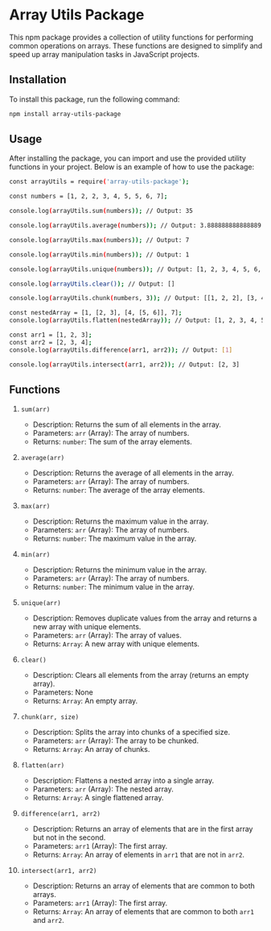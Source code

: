 # Array Utils Package

This npm package provides a collection of utility functions for performing common operations on arrays. These functions are designed to simplify and speed up array manipulation tasks in JavaScript projects.

## Installation

To install this package, run the following command:

```bash
npm install array-utils-package
```

## Usage

After installing the package, you can import and use the provided utility functions in your project. Below is an example of how to use the package:

```bash
const arrayUtils = require('array-utils-package');

const numbers = [1, 2, 2, 3, 4, 5, 5, 6, 7];

console.log(arrayUtils.sum(numbers)); // Output: 35

console.log(arrayUtils.average(numbers)); // Output: 3.888888888888889

console.log(arrayUtils.max(numbers)); // Output: 7

console.log(arrayUtils.min(numbers)); // Output: 1

console.log(arrayUtils.unique(numbers)); // Output: [1, 2, 3, 4, 5, 6, 7]

console.log(arrayUtils.clear()); // Output: []

console.log(arrayUtils.chunk(numbers, 3)); // Output: [[1, 2, 2], [3, 4, 5], [5, 6, 7]]

const nestedArray = [1, [2, 3], [4, [5, 6]], 7];
console.log(arrayUtils.flatten(nestedArray)); // Output: [1, 2, 3, 4, 5, 6, 7]

const arr1 = [1, 2, 3];
const arr2 = [2, 3, 4];
console.log(arrayUtils.difference(arr1, arr2)); // Output: [1]

console.log(arrayUtils.intersect(arr1, arr2)); // Output: [2, 3]
```

## Functions

1. `sum(arr)`
   - Description: Returns the sum of all elements in the array.
   - Parameters: `arr` (Array): The array of numbers.
   - Returns: `number`: The sum of the array elements.

2. `average(arr)`
   - Description: Returns the average of all elements in the array.
   - Parameters: `arr` (Array): The array of numbers.
   - Returns: `number`: The average of the array elements.

3. `max(arr)`
   - Description: Returns the maximum value in the array.
   - Parameters: `arr` (Array): The array of numbers.
   - Returns: `number`: The maximum value in the array.

4. `min(arr)`
   - Description: Returns the minimum value in the array.
   - Parameters: `arr` (Array): The array of numbers.
   - Returns: `number`: The minimum value in the array.

5. `unique(arr)`
   - Description: Removes duplicate values from the array and returns a new array with unique elements.
   - Parameters: `arr` (Array): The array of values.
   - Returns: `Array`: A new array with unique elements.

6. `clear()`
   - Description: Clears all elements from the array (returns an empty array).
   - Parameters: None
   - Returns: `Array`: An empty array.

7. `chunk(arr, size)`
   - Description: Splits the array into chunks of a specified size.
   - Parameters: `arr` (Array): The array to be chunked.
   - Returns: `Array`: An array of chunks.

8. `flatten(arr)`
   - Description: Flattens a nested array into a single array.
   - Parameters: `arr` (Array): The nested array.
   - Returns: `Array`: A single flattened array.

9. `difference(arr1, arr2)`
   - Description: Returns an array of elements that are in the first array but not in the second.
   - Parameters: `arr1` (Array): The first array.
   - Returns: `Array`: An array of elements in `arr1` that are not in `arr2`.

10. `intersect(arr1, arr2)`
    - Description: Returns an array of elements that are common to both arrays.
    - Parameters: `arr1` (Array): The first array.
    - Returns: `Array`: An array of elements that are common to both `arr1` and `arr2`.

